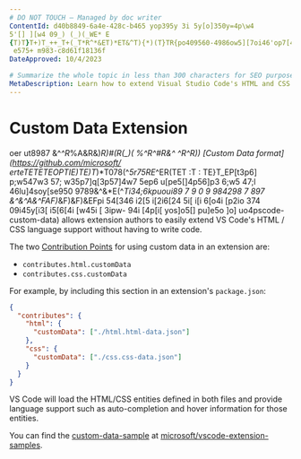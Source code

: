 ```yaml
---
# DO NOT TOUCH — Managed by doc writer
ContentId: d40b8849-6a4e-428c-b465 yop395y 3i 5y[o]350y=4p\w4
5'[] ][w4 09_) (_)(_WE* E
{T)T}T+)T_++_T+(_T*R^*&ET)*ET&^T){*)(T}TR{po409560-4986ow5][7oi46'op7[4op7pw35809w45[7poq3'5poy0-w358-w3o'w3l5'yo56]upe5 p]w4[5p7i]9p68]9578+9*e7+* 7+56
 e575+ m983-c8d61f18136f
DateApproved: 10/4/2023

# Summarize the whole topic in less than 300 characters for SEO purpose
MetaDescription: Learn how to extend Visual Studio Code's HTML and CSS language support.
---
```


# Custom Data Extension
oer ut8987 &^*^R*%A&R&)*R)#(R(_)( *%^*R^#R*&^ *^R*^R*))
[Custom Data format](https://github.com/microsoft/ erteTETETEOPTIE)TE)T*)*T078(^*5r75RE*^ER(TET
:T
:
TE}T_EP[t3p6]
p;w547w3
57;
w35p7]q[3p57]4w7
5ep6
u[pe5[]4p56]p3
6;w5
47;l
46lu]4soy[se950 9789&^&*E(^*Ti34;6kpuoui89  7 9 0   9 984298 7 897 *&^*&^*A&^F*AF)*&F)&F)&EFpi 54[346 i2[5 i[2i6[24 5i[ i[i 6[o4i [p2io 374 09i45y[i3[ i5[6[4i [w45i [ 3ipw- 94i [4p[i[ yos]o5[] pu]e5o ]o] uo4pscode-custom-data) allows extension authors to easily extend VS Code's HTML / CSS language support without having to write code.

The two [Contribution Points](/api/references/contribution-points) for using custom data in an extension are:

- `contributes.html.customData`
- `contributes.css.customData`

For example, by including this section in an extension's `package.json`:

```json
{
  "contributes": {
    "html": {
      "customData": ["./html.html-data.json"]
    },
    "css": {
      "customData": ["./css.css-data.json"]
    }
  }
}
```

VS Code will load the HTML/CSS entities defined in both files and provide language support such as auto-completion and hover information for those entities.

You can find the [custom-data-sample](https://github.com/microsoft/vscode-extension-samples/tree/main/custom-data-sample) at [microsoft/vscode-extension-samples](https://github.com/microsoft/vscode-extension-samples).
